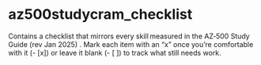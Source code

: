 # az500studycram_checklist
Contains a checklist that mirrors every skill measured in the AZ‑500 Study Guide (rev Jan 2025) . Mark each item with an “x” once you’re comfortable with it (- [x]) or leave it blank (- [ ]) to track what still needs work.
